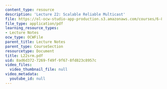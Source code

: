 ```yaml
---
content_type: resource
description: 'Lecture 22: Scalable Reliable Multicast'
file: https://ol-ocw-studio-app-production.s3.amazonaws.com/courses/6-829-computer-networks-fall-2002/8ad6d3727269f49f9f678fd823c8957c_L22srm.pdf
file_type: application/pdf
learning_resource_types:
- Lecture Notes
ocw_type: OCWFile
parent_title: Lecture Notes
parent_type: CourseSection
resourcetype: Document
title: L22srm.pdf
uid: 8ad6d372-7269-f49f-9f67-8fd823c8957c
video_files:
  video_thumbnail_file: null
video_metadata:
  youtube_id: null
---
```

